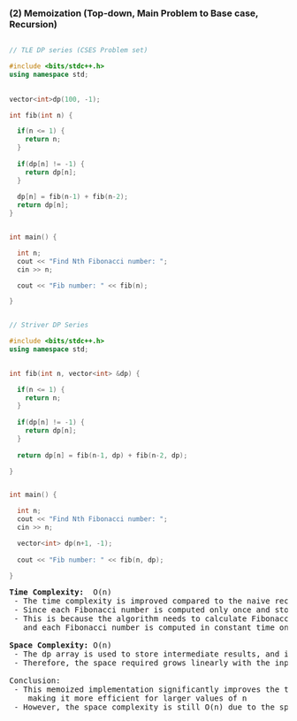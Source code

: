 ### (2) Memoization (Top-down, Main Problem to Base case, Recursion)

```cpp

// TLE DP series (CSES Problem set)

#include <bits/stdc++.h> 
using namespace std;
 
 
vector<int>dp(100, -1);

int fib(int n) {

  if(n <= 1) {
    return n;
  }
  
  if(dp[n] != -1) {
    return dp[n];
  }
  
  dp[n] = fib(n-1) + fib(n-2);
  return dp[n];
}


int main() {

  int n;
  cout << "Find Nth Fibonacci number: ";
  cin >> n;

  cout << "Fib number: " << fib(n);

}

```



```cpp

// Striver DP Series

#include <bits/stdc++.h> 
using namespace std;
 

int fib(int n, vector<int> &dp) {

  if(n <= 1) {
    return n;
  }
  
  if(dp[n] != -1) {
    return dp[n];
  }
  
  return dp[n] = fib(n-1, dp) + fib(n-2, dp);

}


int main() {

  int n;
  cout << "Find Nth Fibonacci number: ";
  cin >> n;

  vector<int> dp(n+1, -1);
  
  cout << "Fib number: " << fib(n, dp);

}

```


</pre>

<pre><strong>Time Complexity: </strong> O(n)
 - The time complexity is improved compared to the naive recursive approach
 - Since each Fibonacci number is computed only once and stored in the dp array, the time complexity is O(n)
 - This is because the algorithm needs to calculate Fibonacci numbers from 0 to n, 
   and each Fibonacci number is computed in constant time once.
  
<strong>Space Complexity:</strong> O(n)
 - The dp array is used to store intermediate results, and its size is proportional to the input value of n 
 - Therefore, the space required grows linearly with the input size

Conclusion:
 - This memoized implementation significantly improves the time complexity compared to the naive recursive approach, 
    making it more efficient for larger values of n 
 - However, the space complexity is still O(n) due to the space required for storing intermediate results in the dp vector
  
</pre>
